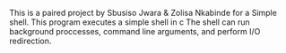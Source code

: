 This is a paired project by Sbusiso Jwara & Zolisa Nkabinde for a Simple shell. This program executes a simple shell in c
The shell can run background proccesses, command line arguments, and perform I/O redirection.
